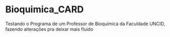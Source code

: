 # Bioquimica_CARD
 Testando o Programa de um Professor de Bioquímica da Faculdade UNCID, fazendo alterações pra deixar mais fluido
